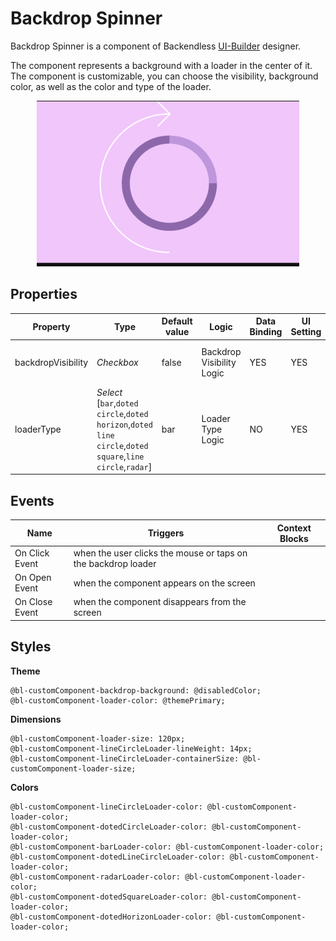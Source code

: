 # Backdrop Spinner

Backdrop Spinner is a component of Backendless [UI-Builder](https://backendless.com/developers/#ui-builder) designer.

The component represents a background with a loader in the center of it. The component is customizable,
you can choose the visibility, background color, as well as the color and type of the loader.

<p align="center">
  <img alt="main thumbnail" height="265" src="./thumbnail.png" width="420"/>
</p>

## Properties

| Property           | Type                                                                                                          | Default value          | Logic                     | Data Binding | UI Setting | Description                              |
|--------------------|---------------------------------------------------------------------------------------------------------------|------------------------|---------------------------|--------------|------------|------------------------------------------|
| backdropVisibility | *Checkbox*                                                                                                    | false                  | Backdrop Visibility Logic | YES          | YES        | controls the visibility of a component.  |
| loaderType         | *Select* <br/>[`bar`,`doted circle`,`doted horizon`,`doted line circle`,`doted square`,`line circle`,`radar`] | bar                    | Loader Type Logic         | NO           | YES        | controls the loader type of a component. |

## Events

| Name           | Triggers                                                      | Context Blocks |
|----------------|---------------------------------------------------------------|----------------|
| On Click Event | when the user clicks the mouse or taps on the backdrop loader |                |
| On Open Event  | when the component appears on the screen                      |                |
| On Close Event | when the component disappears from the screen                 |                |

## Styles

**Theme**
````
@bl-customComponent-backdrop-background: @disabledColor;
@bl-customComponent-loader-color: @themePrimary;
````

**Dimensions**
````
@bl-customComponent-loader-size: 120px;
@bl-customComponent-lineCircleLoader-lineWeight: 14px;
@bl-customComponent-lineCircleLoader-containerSize: @bl-customComponent-loader-size;
````

**Colors**
````
@bl-customComponent-lineCircleLoader-color: @bl-customComponent-loader-color;
@bl-customComponent-dotedCircleLoader-color: @bl-customComponent-loader-color;
@bl-customComponent-barLoader-color: @bl-customComponent-loader-color;
@bl-customComponent-dotedLineCircleLoader-color: @bl-customComponent-loader-color;
@bl-customComponent-radarLoader-color: @bl-customComponent-loader-color;
@bl-customComponent-dotedSquareLoader-color: @bl-customComponent-loader-color;
@bl-customComponent-dotedHorizonLoader-color: @bl-customComponent-loader-color;
````

